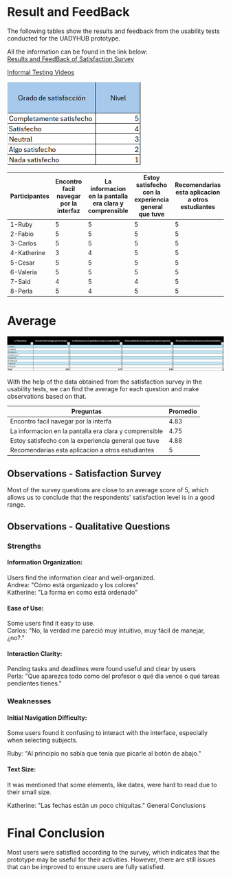 # Result and FeedBack

The following tables show the results and feedback from the usability tests conducted for the UADYHUB prototype.

All the information can be found in the link below:<br>
[Results and FeedBack of Satisfaction Survey](https://github.com/Ozia112/Team-2-FSE-repo/blob/department.Binnacle/Changelogs/(G)Design/InformalTestingEncuestas.md#informal-testing-1)

[Informal Testing Videos](https://alumnosuady-my.sharepoint.com/:f:/g/personal/a24216477_alumnos_uady_mx/EmmNiTTA6DdIrgSXghtXWCgBARiSkr1RoLlJaz4Q31YjTw)

![Imagen-tabla.Grados](https://github.com/Ozia112/Team-2-FSE-repo/blob/FIS-Project-Stage-3/assets/Stage3/(D)ChangeLogs/tabla.Grados.png)

|  Participantes | Encontro facil navegar por la interfaz | La informacion en la pantalla era clara y comprensible|Estoy satisfecho con la experiencia general que tuve |Recomendarias esta aplicacion a otros estudiantes|
|----------------|----------------------------------------|-----------------------------|-----------|--|
|1-Ruby         |5   | 5                    |     5      | 5  ||
|2-Fabio       |5   | 5                    |     5      | 5  || 
|3-Carlos       |5   | 5                    |     5      | 5  ||
|4-Katherine    |3   | 4                    |     5      | 5  ||
|5-Cesar        |5   | 5                    |     5      | 5  ||
|6-Valeria      |5   | 5                    |     5      | 5  ||
|7-Said        |4   | 5                    |     4      | 5  ||
|8-Perla       |5   | 4                    |     5      | 5  ||

# Average
![*imagen aqui* tabla.Promedio](https://github.com/Ozia112/Team-2-FSE-repo/blob/FIS-Project-Stage-3/assets/Stage3/(D)ChangeLogs/tabla.promedio.png)

With the help of the data obtained from the satisfaction survey in the usability tests, we can find the average for each question and make observations based on that.

|Preguntas|Promedio|
|---------|--------|
|Encontro facil navegar por la interfa|4.83|
|La informacion en la pantalla era clara y comprensible|4.75|
|Estoy satisfecho con la experiencia general que tuve|4.88|
|Recomendarias esta aplicacion a otros estudiantes|5|


## Observations - Satisfaction Survey
Most of the survey questions are close to an average score of 5, which allows us to conclude that the respondents' satisfaction level is in a good range.

## Observations - Qualitative Questions
### Strengths

#### Information Organization:<br>

Users find the information clear and well-organized.<br>
Andrea: "Cómo está organizado y los colores"<br>
Katherine: "La forma en como está ordenado"<br>

#### Ease of Use:<br>
Some users find it easy to use.<br>
Carlos: "No, la verdad me pareció muy intuitivo, muy fácil de manejar, ¿no?."

#### Interaction Clarity:<br>
Pending tasks and deadlines were found useful and clear by users<br>
Perla: "Que aparezca todo como del profesor o qué día vence o qué tareas pendientes tienes."

### Weaknesses

#### Initial Navigation Difficulty:<br>
Some users found it confusing to interact with the interface, especially when selecting subjects.

Ruby: "Al principio no sabía que tenía que picarle al botón de abajo."
#### Text Size:
It was mentioned that some elements, like dates, were hard to read due to their small size.

Katherine: "Las fechas están un poco chiquitas."
General Conclusions

# Final Conclusion

Most users were satisfied according to the survey, which indicates that the prototype may be useful for their activities. However, there are still issues that can be improved to ensure users are fully satisfied.









